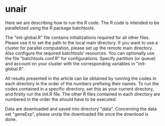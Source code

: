# unair
Here we are describing how to run the R code. The R code is intended to be parallelized using the R package batchtools.

The "init-global.R" file contains initializations required for all other files. Please use it to set the path to the local main directory. If you want to use a cluster for parallel computation, please set up the remote main directory. Also configure the required batchtools' resources. You can optionally use the file "batchtools.conf.R" for configurations. Specify partition (or queue) and account on your cluster with the corresponding variables in "init-global.R".

All results presented in the article can be obtained by running the codes in each directory in the order of the numbers prefixing their names. To run the codes contained in a specific directory, set this as your current directory, and firstly run the init.R file. The other R files contained in each directory are numbered in the order the should have to be executed. 

Data are downloaded and saved into directory "data". Concerning the data set "geneExp", please unzip the downloaded file once the download is done.